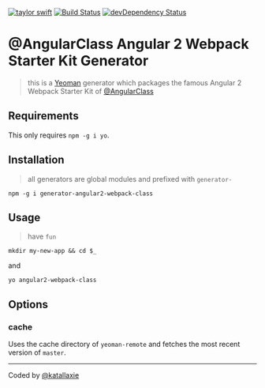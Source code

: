 [![taylor swift](https://img.shields.io/badge/secured%20by-taylor%20swift-brightgreen.svg)](https://twitter.com/SwiftOnSecurity)
[![Build Status](https://travis-ci.org/katallaxie/generator-angular2-webpack-class.svg?branch=master)](https://travis-ci.org/katallaxie/generator-angular2-webpack-class)
[![devDependency Status](https://david-dm.org/katallaxie/generator-angular2-webpack-class.svg)](https://david-dm.org/katallaxie/generator-angular2-webpack-class#info=dependencies)

# @AngularClass Angular 2 Webpack Starter Kit Generator

> this is a [Yeoman](http://yeoman.io) generator which packages the famous Angular 2 Webpack Starter Kit of [@AngularClass](https://twitter.com/angularclass?lang=de)

## Requirements

This only requires `npm -g i yo`.

## Installation

> all generators are global modules and prefixed with `generator-`

```
npm -g i generator-angular2-webpack-class
```

## Usage

> have `fun`

```
mkdir my-new-app && cd $_
```

and

```
yo angular2-webpack-class
```

## Options

### cache
Uses the cache directory of `yeoman-remote` and fetches the most recent version of `master`.

---
Coded by [@katallaxie](http://twitter.com/katallaxie)